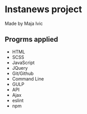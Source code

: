 <h1>Instanews project</h1>
<p>Made by Maja Ivic</p>
<h2>Progrms applied</h2>
<ul>
<li>HTML</li>
<li>SCSS</li>
<li>JavaScript</li>
<li>JQuery</li>
<li>Git/Github</li>
<li>Command Line</li>
<li>GULP</li>
<li>API</li>
<li>Ajax</li>
<li>eslint</li>
<li>npm</li>
</ul>
